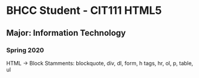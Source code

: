 # BHCC Student - CIT111 HTML5

## Major: Information Technology

### Spring 2020


HTML -> Block Stamments: blockquote, div, dl, form, h tags, hr, ol, p, table, ul
